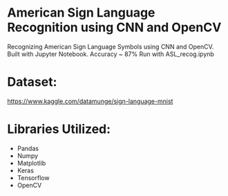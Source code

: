 # American Sign Language Recognition using CNN and OpenCV


Recognizing American Sign Language Symbols using CNN and OpenCV. Built with Jupyter Notebook. Accuracy ~ 87%
Run with ASL_recog.ipynb

# Dataset:

https://www.kaggle.com/datamunge/sign-language-mnist

# Libraries Utilized:

* Pandas
* Numpy
* Matplotlib
* Keras
* Tensorflow
* OpenCV

